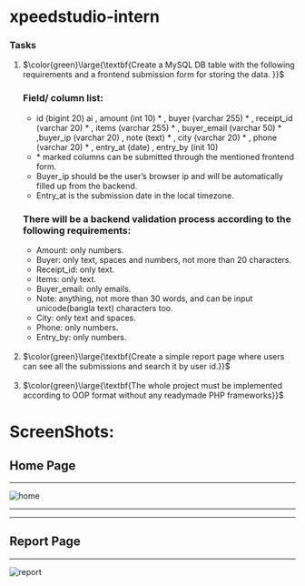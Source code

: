 # xpeedstudio-intern

### Tasks
<ol>

<li> $\color{green}\large{\textbf{Create a MySQL DB table with the following requirements and a frontend submission form for storing the data. 
}}$ </li>
  
  <h3>  Field/ column list: </h3>
  <ul>
  <li> id (bigint 20) ai , amount (int 10) * , buyer (varchar 255) * , receipt_id (varchar 20) * , items (varchar 255) * , buyer_email (varchar 50) * ,buyer_ip (varchar 20) , note     
     (text) * , city (varchar 20) * ,   phone (varchar 20) * , entry_at (date) , entry_by (init 10) </li>
  <li>* marked columns can be submitted through the mentioned frontend form.</li>
  <li> Buyer_ip should be the user’s browser ip and will be automatically filled up from the backend. </li>
  <li> Entry_at is the submission date in the local timezone.</li>
  </ul>


  <h3> There will be a backend validation process according to the following requirements: </h3>
  <ul>
  <li>Amount: only numbers.</li><li> Buyer: only text, spaces and numbers, not more than 20 characters.</li> <li> Receipt_id: only text.</li>
  <li>Items: only text.</li>
  <li>Buyer_email: only emails.</li>
  <li>Note: anything, not more than 30 words, and can be input unicode(bangla text) characters too.</li>
  <li>City: only text and spaces.</li>
  <li>Phone: only numbers.</li>
  <li>Entry_by: only numbers. </li>
  </ul>

<br>
  <li> $\color{green}\large{\textbf{Create a simple report page where users can see all the submissions and search it by user id.}}$ </li> <br>
<li> $\color{green}\large{\textbf{The whole project must be implemented according to OOP format without any readymade PHP frameworks}}$ </li>
</ol>


# ScreenShots:
## Home Page
<hr>

![home](https://github.com/user-attachments/assets/b83c5b44-5f0e-4e8a-978f-7b65e378c597)



<hr><hr>

## Report Page
<hr>

![report](https://github.com/user-attachments/assets/8f43e7d1-1480-498d-a236-d7b8dd6d4f28)


